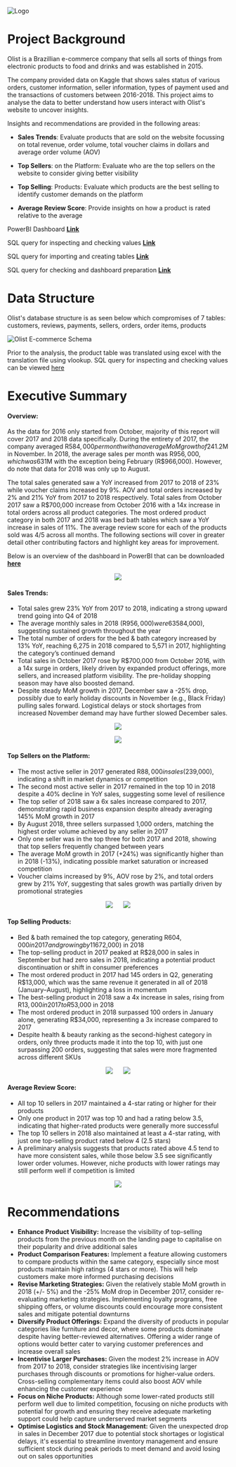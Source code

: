 ![Logo](https://unctad.org/sites/default/files/2021-03/2021-03-15_eCommerceCOVID19report-1-1220x675px.jpg)



# Project Background
Olist is a Brazillian e-commerce company that sells all sorts of things from electronic products to food and drinks and was established in 2015. 

The company provided data on Kaggle that shows sales status of various orders, customer information, seller information, types of payment used and the transactions of customers between 2016-2018. This project aims to analyse the data to better understand how users interact with Olist's website to uncover insights.

Insights and recommendations are provided in the following areas:
- **Sales Trends**: Evaluate products that are sold on the website focussing on total revenue, order volume, total voucher claims in dollars and average order volume (AOV)

- **Top Sellers**: on the Platform: Evaluate who are the top sellers on the website to consider giving better visibility

- **Top Selling**: Products: Evaluate which products are the best selling to identify customer demands on the platform

- **Average Review Score**: Provide insights on how a product is rated relative to the average

PowerBI Dashboard **[Link](https://app.powerbi.com/groups/me/reports/16c25ee2-af2d-420d-8fd8-f38a70c2527e/6f057ff21ea215d7744b?bookmarkGuid=fd0dae6e-dda3-4c68-b6ca-b77d23efe81d&bookmarkUsage=1&ctid=64991f7f-44d6-4d8c-9cd4-7862e8cb94c6&portalSessionId=84624b91-0ac2-4715-aa20-f26558ed5bf7&fromEntryPoint=export)**

SQL query for inspecting and checking values **[Link](https://github.com/amirulshafiq98/olist-sales/blob/main/pre-checks.sql)**

SQL query for importing and creating tables  **[Link](https://github.com/amirulshafiq98/olist-sales/blob/main/clean-up.sql)**

SQL query for checking and dashboard preparation **[Link](https://github.com/amirulshafiq98/olist-sales/blob/main/preparation.sql)**



# Data Structure
Olist's database structure is as seen below which compromises of 7 tables: customers, reviews, payments, sellers, orders, order items, products

![Olist E-commerce Schema](https://github.com/user-attachments/assets/a400450b-c739-40a5-8598-6fa7e8a2a1c4)

Prior to the analysis, the product table was translated using excel with the translation file using vlookup. SQL query for inspecting and checking values can be viewed [here](https://github.com/amirulshafiq98/olist-sales/blob/main/pre-checks.sql)



# Executive Summary
#### Overview:
As the data for 2016 only started from October, majority of this report will cover 2017 and 2018 data specifically. During the entirety of 2017, the company averaged R$584,000 per month with an average MoM growth of 24% with an annual high of R$1.2M in November. In 2018, the average sales per month was R$956,000, which was 63% higher than in 2017. Both May and March 2018 matched the sales high of the previous year with every single month generating more than R$1M with the exception being February (R$966,000). However, do note that data for 2018 was only up to August.

The total sales generated saw a YoY increased from 2017 to 2018 of 23% while voucher claims increased by 9%. AOV and total orders increased by 2% and 21% YoY from 2017 to 2018 respectively. Total sales from October 2017 saw a R$700,000 increase from October 2016 with a 14x increase in total orders across all product categories. The most ordered product category in both 2017 and 2018 was bed bath tables which saw a YoY increase in sales of 11%. The average review score for each of the products sold was 4/5 across all months. The following sections will cover in greater detail other contributing factors and highlight key areas for improvement. 

Below is an overview of the dashboard in PowerBI that can be downloaded **[here](https://app.powerbi.com/groups/me/reports/16c25ee2-af2d-420d-8fd8-f38a70c2527e/6f057ff21ea215d7744b?bookmarkGuid=fd0dae6e-dda3-4c68-b6ca-b77d23efe81d&bookmarkUsage=1&ctid=64991f7f-44d6-4d8c-9cd4-7862e8cb94c6&portalSessionId=84624b91-0ac2-4715-aa20-f26558ed5bf7&fromEntryPoint=export)**

<p align="center">
  <img src="https://github.com/user-attachments/assets/f0ee2e61-0477-466a-88db-105410593c69">
</p>

#### Sales Trends:
- Total sales grew 23% YoY from 2017 to 2018, indicating a strong upward trend going into Q4 of 2018
- The average monthly sales in 2018 (R$956,000) were 63% higher compared to 2017 (R$584,000), suggesting sustained growth throughout the year
- The total number of orders for the bed & bath category increased by 13% YoY, reaching 6,275 in 2018 compared to 5,571 in 2017, highlighting the category’s continued demand
- Total sales in October 2017 rose by R$700,000 from October 2016, with a 14x surge in orders, likely driven by expanded product offerings, more sellers, and increased platform visibility. The pre-holiday shopping season may have also boosted demand.
- Despite steady MoM growth in 2017, December saw a -25% drop, possibly due to early holiday discounts in November (e.g., Black Friday) pulling sales forward. Logistical delays or stock shortages from increased November demand may have further slowed December sales.

<p align="center">
  <img src="https://github.com/user-attachments/assets/e97f8447-2480-4d90-aa74-b1b0b6e1e96b">
</p>

<p align="center">
  <img src="https://github.com/user-attachments/assets/09e4bc93-4784-4ecb-90dd-bf397aacee9d">
</p>

#### Top Sellers on the Platform:
- The most active seller in 2017 generated R$88,000 in sales (2% of all orders) but saw a 54% decline in 2018 (R$39,000), indicating a shift in market dynamics or competition
- The second most active seller in 2017 remained in the top 10 in 2018 despite a 40% decline in YoY sales, suggesting some level of resilience
- The top seller of 2018 saw a 6x sales increase compared to 2017, demonstrating rapid business expansion despite already averaging 145% MoM growth in 2017
- By August 2018, three sellers surpassed 1,000 orders, matching the highest order volume achieved by any seller in 2017
- Only one seller was in the top three for both 2017 and 2018, showing that top sellers frequently changed between years
- The average MoM growth in 2017 (+24%) was significantly higher than in 2018 (-13%), indicating possible market saturation or increased competition
- Voucher claims increased by 9%, AOV rose by 2%, and total orders grew by 21% YoY, suggesting that sales growth was partially driven by promotional strategies

<p align="center">
    <img src="https://github.com/user-attachments/assets/be0d0b05-f16d-40de-a5de-d79d158d35a1" hspace="10">
    <img src="https://github.com/user-attachments/assets/06ef662c-d328-46a3-bec0-e617a4d48def" hspace="10">
</p>

#### Top Selling Products:
- Bed & bath remained the top category, generating R$604,000 in 2017 and growing by 11% (R$672,000) in 2018
- The top-selling product in 2017 peaked at R$28,000 in sales in September but had zero sales in 2018, indicating a potential product discontinuation or shift in consumer preferences
- The most ordered product in 2017 had 145 orders in Q2, generating R$13,000, which was the same revenue it generated in all of 2018 (January–August), highlighting a loss in momentum
- The best-selling product in 2018 saw a 4x increase in sales, rising from R$13,000 in 2017 to R$53,000 in 2018
- The most ordered product in 2018 surpassed 100 orders in January alone, generating R$34,000, representing a 3x increase compared to 2017
- Despite health & beauty ranking as the second-highest category in orders, only three products made it into the top 10, with just one surpassing 200 orders, suggesting that sales were more fragmented across different SKUs

<p align="center">
    <img src="https://github.com/user-attachments/assets/b2e6768a-c83e-431c-9a56-6e36568a63f0" hspace="10">
    <img src="https://github.com/user-attachments/assets/6454d079-67f5-41ed-99fa-eb149f978d20" hspace="10">
</p>

#### Average Review Score:
- All top 10 sellers in 2017 maintained a 4-star rating or higher for their products
- Only one product in 2017 was top 10 and had a rating below 3.5, indicating that higher-rated products were generally more successful
- The top 10 sellers in 2018 also maintained at least a 4-star rating, with just one top-selling product rated below 4 (2.5 stars)
- A preliminary analysis suggests that products rated above 4.5 tend to have more consistent sales, while those below 3.5 see significantly lower order volumes. However, niche products with lower ratings may still perform well if competition is limited

<p align="center">
  <img src="https://github.com/user-attachments/assets/580fc619-4fd6-4cb7-9718-a257ae3aa9e4">
</p>

# Recommendations
- **Enhance Product Visibility:** Increase the visibility of top-selling products from the previous month on the landing page to capitalise on their popularity and drive additional sales
- **Product Comparison Features:** Implement a feature allowing customers to compare products within the same category, especially since most products maintain high ratings (4 stars or more). This will help customers make more informed purchasing decisions
- **Revise Marketing Strategies:** Given the relatively stable MoM growth in 2018 (+/- 5%) and the -25% MoM drop in December 2017, consider re-evaluating marketing strategies. Implementing loyalty programs, free shipping offers, or volume discounts could encourage more consistent sales and mitigate potential downturns
- **Diversify Product Offerings:** Expand the diversity of products in popular categories like furniture and decor, where some products dominate despite having better-reviewed alternatives. Offering a wider range of options would better cater to varying customer preferences and increase overall sales
- **Incentivise Larger Purchases:** Given the modest 2% increase in AOV from 2017 to 2018, consider strategies like incentivising larger purchases through discounts or promotions for higher-value orders. Cross-selling complementary items could also boost AOV while enhancing the customer experience
- **Focus on Niche Products:** Although some lower-rated products still perform well due to limited competition, focusing on niche products with potential for growth and ensuring they receive adequate marketing support could help capture underserved market segments
- **Optimise Logistics and Stock Management:** Given the unexpected drop in sales in December 2017 due to potential stock shortages or logistical delays, it's essential to streamline inventory management and ensure sufficient stock during peak periods to meet demand and avoid losing out on sales opportunities
